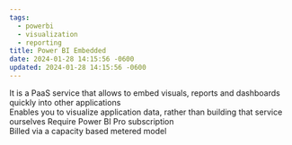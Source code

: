 ```yaml
---
tags:
  - powerbi
  - visualization
  - reporting
title: Power BI Embedded
date: 2024-01-28 14:15:56 -0600
updated: 2024-01-28 14:15:56 -0600
---
```


It is a PaaS service that allows to embed visuals, reports and dashboards quickly into other applications  
Enables you to visualize application data, rather than building that service ourselves
Require Power BI Pro subscription  
Billed via a capacity based metered model
